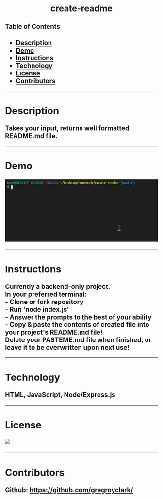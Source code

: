 <h1 align="center">create-readme</h1> 
  <h2>Table of Contents<h2>
  <ul>
    <li>
      <a href="#description">Description</a>
    </li>
      <li><a href="#demo">Demo</a>
    </li>
      <li><a href="#instructions">Instructions</a>
    </li>
      <li><a href="#tech">Technology</a>
    </li>
      <li><a href="#license">License</a>
    </li>
      <li><a href="#contributors">Contributors</a>
    </li>
  </ul>
    <hr>
  <div id="description"><h2>Description</h2> </div>
  Takes your input, returns well formatted README.md file.
  <hr>
  <div id="demo"><h2>Demo</h2></div>
  <p><img src="assets/create-readme.gif"></p>
  <hr>
  <div id="instructions"><h2>Instructions</h2> </div>
  <p>
  Currently a backend-only project.
  <br>
  In your preferred terminal:
  <br>
  - Clone or fork repository
  <br>
  - Run 'node index.js'
  <br>
  - Answer the prompts to the best of your ability
  <br/>
  - Copy & paste the contents of created file into your project's README.md file!
  <br/>
  Delete your PASTEME.md file when finished, or leave it to be overwritten upon next use!
  </p>
  <hr>
  <div id="tech"><h2>Technology</h2></div>           
  <p>HTML, JavaScript, Node/Express.js</p>
  <hr>
  <div id="license"><h2>License</h2></div>
  <p><img align="left" src="https://img.shields.io/badge/License-MIT-blue"></p><br>
  <hr>
  <div id="contributors"><h2>Contributors</h2> </div>
   
  <p>
    Github:
      <a href="https://github.com/gregroyclark/">
        https://github.com/gregroyclark/
      </a>
  </p>